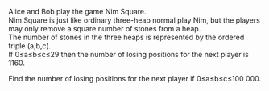 <p>
Alice and Bob play the game Nim Square.<br />
Nim Square is just like ordinary three-heap normal play Nim, but the players may only remove a square number of stones from a heap.<br />
The number of stones in the three heaps is represented by the ordered triple (a,b,c).<br />
If 0≤a≤b≤c≤29 then the number of losing positions for the next player is 1160.
</p>
<p>
Find the number of losing positions for the next player if 0≤a≤b≤c≤100 000.
</p>


